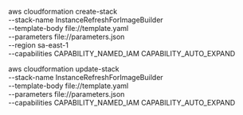 aws cloudformation create-stack \
    --stack-name InstanceRefreshForImageBuilder \
    --template-body file://template.yaml \
    --parameters file://parameters.json \
    --region sa-east-1 \
    --capabilities CAPABILITY_NAMED_IAM CAPABILITY_AUTO_EXPAND

aws cloudformation update-stack \
    --stack-name InstanceRefreshForImageBuilder \
    --template-body file://template.yaml \
    --parameters file://parameters.json \
    --capabilities CAPABILITY_NAMED_IAM CAPABILITY_AUTO_EXPAND
